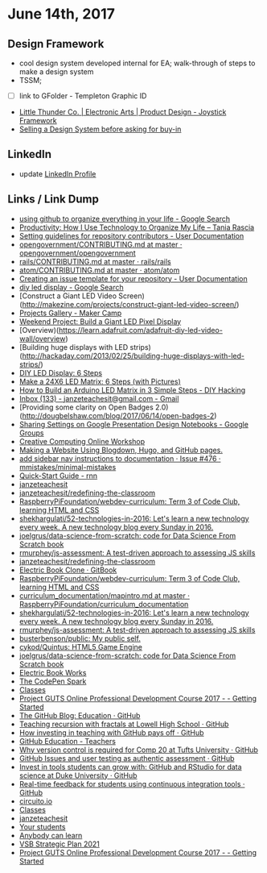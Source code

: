 # June 14th, 2017

## Design Framework
- cool design system developed internal for EA; walk-through of steps to make a design system
- TSSM; 
- [ ] link to GFolder - Templeton Graphic ID
- [Little Thunder Co. | Electronic Arts | Product Design - Joystick Framework](https://github.com/janzeteachesit/100-days-of-writing/issues/640)
- [Selling a Design System before asking for buy-in](https://uxdesign.cc/selling-a-design-system-before-asking-for-buy-in-eeb45e88f66a)

## LinkedIn
- update [LinkedIn Profile](https://www.linkedin.com/in/carljanze/)

## Links / Link Dump
- [using github to organize everything in your life - Google Search](https://www.google.ca/search?q=using+github+to+do+list&rlz=1C1CHBF_enCA700CA700&oq=using+github+to+do+list&aqs=chrome..69i57j0.5910j0j7&sourceid=chrome&ie=UTF-8#tbs=qdr:y&q=using+github+to+organize+everything+in+your+life)
- [Productivity: How I Use Technology to Organize My Life – Tania Rascia](https://www.taniarascia.com/productivity-how-i-use-technology-to-organize-my-life/)
- [Setting guidelines for repository contributors - User Documentation](https://help.github.com/articles/setting-guidelines-for-repository-contributors/)
- [opengovernment/CONTRIBUTING.md at master · opengovernment/opengovernment](https://github.com/opengovernment/opengovernment/blob/master/CONTRIBUTING.md)
- [rails/CONTRIBUTING.md at master · rails/rails](https://github.com/rails/rails/blob/master/CONTRIBUTING.md)
- [atom/CONTRIBUTING.md at master · atom/atom](https://github.com/atom/atom/blob/master/CONTRIBUTING.md)
- [Creating an issue template for your repository - User Documentation](https://help.github.com/articles/creating-an-issue-template-for-your-repository/)
- [diy led display - Google Search](https://www.google.ca/search?q=diy+led+disply&rlz=1C1CHBF_enCA700CA700&oq=diy+led+disply&aqs=chrome..69i57j0l5.8224j0j7&sourceid=chrome&ie=UTF-8#q=diy+led+display)
- [Construct a Giant LED Video Screen)(http://makezine.com/projects/construct-giant-led-video-screen/)
- [Projects Gallery - Maker Camp](http://makercamp.com/projects)
- [Weekend Project: Build a Giant LED Pixel Display](http://www.makeuseof.com/tag/weekend-project-build-giant-led-pixel-display/)
- [Overview)(https://learn.adafruit.com/adafruit-diy-led-video-wall/overview)
- [Building huge displays with LED strips)(http://hackaday.com/2013/02/25/building-huge-displays-with-led-strips/)
- [DIY LED Display: 6 Steps](http://www.instructables.com/id/DIY-LED-Display/)
- [Make a 24X6 LED Matrix: 6 Steps (with Pictures)](http://www.instructables.com/id/Make-a-24X6-LED-matrix/)
- [How to Build an Arduino LED Matrix in 3 Simple Steps - DIY Hacking](https://diyhacking.com/arduino-led-matrix/)
- [Inbox (133) - janzeteachesit@gmail.com - Gmail](https://mail.google.com/mail/u/0/#inbox)
- [Providing some clarity on Open Badges 2.0)(http://dougbelshaw.com/blog/2017/06/14/open-badges-2)
- [Sharing Settings on Google Presentation Design Notebooks - Google Groups](https://groups.google.com/forum/#!category-topic/creative-computing-workshop/design-notebooks/FKcc9gDgocY)
- [Creative Computing Online Workshop](https://creative-computing.appspot.com/preview)
- [Making a Website Using Blogdown, Hugo, and GitHub pages.](https://proquestionasker.github.io/blog/Making_Site/)
- [add sidebar nav instructions to documentation · Issue #476 · mmistakes/minimal-mistakes](https://github.com/mmistakes/minimal-mistakes/issues/476)
- [Quick-Start Guide - rnn](http://qua.st/rnn/docs/quick-start-guide/)
- [janzeteachesit](http://blog.janzeteachesit.net/)
- [janzeteachesit/redefining-the-classroom](https://github.com/janzeteachesit/redefining-the-classroom)
- [RaspberryPiFoundation/webdev-curriculum: Term 3 of Code Club, learning HTML and CSS](https://github.com/RaspberryPiFoundation/webdev-curriculum)
- [shekhargulati/52-technologies-in-2016: Let's learn a new technology every week. A new technology blog every Sunday in 2016.](https://github.com/shekhargulati/52-technologies-in-2016)
- [joelgrus/data-science-from-scratch: code for Data Science From Scratch book](https://github.com/joelgrus/data-science-from-scratch)
- [rmurphey/js-assessment: A test-driven approach to assessing JS skills](https://github.com/rmurphey/js-assessment)
- [janzeteachesit/redefining-the-classroom](chrome-extension://klbibkeccnjlkjkiokjodocebajanakg/suspended.html#ttl=janzeteachesit%2Fredefining-the-classroom&uri=https://github.com/janzeteachesit/redefining-the-classroom)
- [Electric Book Clone · GitBook](https://www.gitbook.com/book/janzeteachesit/electric-book-clone/details)
- [RaspberryPiFoundation/webdev-curriculum: Term 3 of Code Club, learning HTML and CSS](https://github.com/RaspberryPiFoundation/webdev-curriculum)
- [curriculum_documentation/mapintro.md at master · RaspberryPiFoundation/curriculum_documentation](https://github.com/RaspberryPiFoundation/curriculum_documentation/blob/master/mapintro.md)
- [shekhargulati/52-technologies-in-2016: Let's learn a new technology every week. A new technology blog every Sunday in 2016.](https://github.com/shekhargulati/52-technologies-in-2016)
- [rmurphey/js-assessment: A test-driven approach to assessing JS skills](https://github.com/rmurphey/js-assessment)
- [busterbenson/public: My public self.](https://github.com/busterbenson/public)
- [cykod/Quintus: HTML5 Game Engine](https://github.com/cykod/Quintus)
- [joelgrus/data-science-from-scratch: code for Data Science From Scratch book](https://github.com/joelgrus/data-science-from-scratch)
- [Electric Book Works](chrome-extension://klbibkeccnjlkjkiokjodocebajanakg/suspended.html#ttl=Electric%20Book%20Works&uri=https://github.com/electricbookworks)
- [The CodePen Spark](https://codepen.io/spark/)
- [Classes](chrome-extension://klbibkeccnjlkjkiokjodocebajanakg/suspended.html#ttl=Classes&uri=https://classroom.google.com/h)
- [Project GUTS Online Professional Development Course 2017 - - Getting Started](https://guts-2017.appspot.com/guts-2017/unit?unit=1&lesson=33)
- [The GitHub Blog: Education · GitHub](https://github.com/blog/category/education)
- [Teaching recursion with fractals at Lowell High School · GitHub](https://github.com/blog/2368-teaching-recursion-with-fractals-at-lowell-high-school)
- [How investing in teaching with GitHub pays off · GitHub](https://github.com/blog/2352-how-investing-in-teaching-with-github-pays-off)
- [GitHub Education - Teachers](http://github.us11.list-manage1.com/subscribe?u=9d7ced8c4bbd6c2f238673f0f&id=890c2608c0)
- [Why version control is required for Comp 20 at Tufts University · GitHub](https://github.com/blog/2343-why-version-control-is-required-for-comp-20-at-tufts-university)
- [GitHub Issues and user testing as authentic assessment · GitHub](https://github.com/blog/2341-github-issues-and-user-testing-as-authentic-assessment)
- [Invest in tools students can grow with: GitHub and RStudio for data science at Duke University · GitHub](https://github.com/blog/2336-invest-in-tools-students-can-grow-with-github-and-rstudio-for-data-science-at-duke-university)
- [Real-time feedback for students using continuous integration tools · GitHub](https://github.com/blog/2324-real-time-feedback-for-students-using-continuous-integration-tools)
- [circuito.io](https://www.circuito.io/)
- [Classes](chrome-extension://klbibkeccnjlkjkiokjodocebajanakg/suspended.html#ttl=Classes&uri=https://classroom.google.com/h)
- [janzeteachesit](chrome-extension://klbibkeccnjlkjkiokjodocebajanakg/suspended.html#ttl=janzeteachesit&uri=http://blog.janzeteachesit.net/)
- [Your students](chrome-extension://klbibkeccnjlkjkiokjodocebajanakg/suspended.html#ttl=Your%20students%20%7C%20Khan%20Academy&uri=https://www.khanacademy.org/coach/dashboard)
- [Anybody can learn](chrome-extension://klbibkeccnjlkjkiokjodocebajanakg/suspended.html#ttl=Anybody%20can%20learn%20%7C%20Code.org&uri=https://code.org/)
- [VSB Strategic Plan 2021](chrome-extension://klbibkeccnjlkjkiokjodocebajanakg/suspended.html#ttl=VSB%20Strategic%20Plan%202021%20%7C%20Vancouver%20School%20Board&uri=http://www.vsb.bc.ca/)
- [Project GUTS Online Professional Development Course 2017 - - Getting Started](chrome-extension://klbibkeccnjlkjkiokjodocebajanakg/suspended.html#ttl=Project%20GUTS%20Online%20Professional%20Development%20Course%202017%20-%20-%20Getting%20Started&uri=https://guts-2017.appspot.com/guts-2017/unit?unit=1&lesson=4)

